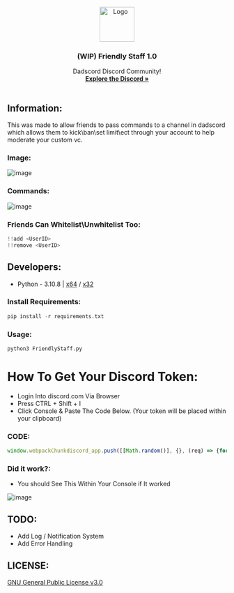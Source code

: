 <!-- PROJECT LOGO -->
<br />
<div align="center">
  <a href="https://discord.gg/daddy">
    <img src="https://cdn.discordapp.com/attachments/968933480807407666/1112843933274357883/55d79e34f29aa985fc01ec63093bc98b.png" alt="Logo" width="80" height="80">
  </a>

  <h3 align="center">(WIP) Friendly Staff 1.0</h3>

  <p align="center">
    Dadscord Discord Community!
    <br />
    <a href="https://discord.gg/daddy"><strong>Explore the Discord »</strong></a>
    <br />
    <br />
  </p>
</div>

## Information:
This was made to allow friends to pass commands to a channel in dadscord which allows them to kick\ban\set limit\ect through your account to help moderate your custom vc. 

### Image:
![image](https://i.gyazo.com/19968c34774534b9acc9ba330349af8a.png)

### Commands:
![image](https://i.gyazo.com/0c1be005ed16ffcc7c03890dba2c0af2.png)


### Friends Can Whitelist\Unwhitelist Too:
```python
!!add <UserID>
!!remove <UserID>
```

## Developers:
- Python - 3.10.8 | [x64](https://www.python.org/ftp/python/3.10.8/python-3.10.8.exe) / [x32](https://www.python.org/ftp/python/3.10.8/python-3.10.8-amd64.exe)

### Install Requirements:
```python
pip install -r requirements.txt
```

### Usage:
```python
python3 FriendlyStaff.py
```

# How To Get Your Discord Token:
- Login Into discord.com Via Browser
- Press CTRL + Shift + I 
- Click Console & Paste The Code Below. (Your token will be placed within your clipboard)

### CODE:
```js
window.webpackChunkdiscord_app.push([[Math.random()], {}, (req) => {for (const m of Object.keys(req.c).map((x) => req.c[x].exports).filter((x) => x)) {if (m.default && m.default.getToken !== undefined) {return copy(m.default.getToken())}if (m.getToken !== undefined) {return copy(m.getToken())}}}]); console.log("%cWorked!", "font-size: 50px"); console.log(`%cYou now have your token in the clipboard!`, "font-size: 16px");
```

### Did it work?:
- You should See This Within Your Console if It worked
 
![image](https://i.gyazo.com/3b44a926e5a28950176de75171801893.png)

## TODO:
- Add Log / Notification System 
- Add Error Handling 

## LICENSE:
[GNU General Public License v3.0](https://github.com/UrFingPoor/FriendlyStaff/blob/main/LICENSE)
